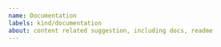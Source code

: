 ```yaml
---
name: Documentation
labels: kind/documentation
about: content related suggestion, including docs, readme
---
```


<!--
What is your suggestion?
-->

